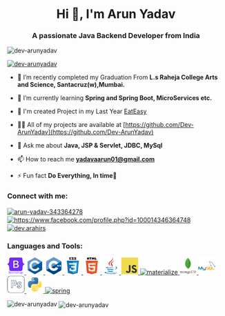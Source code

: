 <h1 align="center">Hi 👋, I'm Arun Yadav</h1>
<h3 align="center">A passionate Java Backend Developer  from India</h3>

<p align="left"> <img src="https://komarev.com/ghpvc/?username=dev-arunyadav&label=Profile%20views&color=0e75b6&style=flat" alt="dev-arunyadav" /> </p>

<p align="left"> <a href="https://github.com/ryo-ma/github-profile-trophy"><img src="https://github-profile-trophy.vercel.app/?username=dev-arunyadav" alt="dev-arunyadav" /></a> </p>

- 🔭 I’m recently completed my Graduation From **L.s Raheja College Arts and Science, Santacruz(w),Mumbai.**

- 🌱 I’m currently learning **Spring and Spring Boot, MicroServices etc.**

- 👯 I'm created Project in my Last Year [EatEasy](https://github.com/Dev-ArunYadav/Eateasy)

- 👨‍💻 All of my projects are available at [https://github.com/Dev-ArunYadav](https://github.com/Dev-ArunYadav)

- 💬 Ask me about **Java, JSP & Servlet, JDBC, MySql**

- 📫 How to reach me **yadavaarun01@gmail.com**

- ⚡ Fun fact **Do Everything, In time🤌**

<h3 align="left">Connect with me:</h3>
<p align="left">
<a href="https://linkedin.com/in/arun-yadav-343364278" target="blank"><img align="center" src="https://raw.githubusercontent.com/rahuldkjain/github-profile-readme-generator/master/src/images/icons/Social/linked-in-alt.svg" alt="arun-yadav-343364278" height="30" width="40" /></a>
<a href="https://fb.com/https://www.facebook.com/profile.php?id=100014346364748" target="blank"><img align="center" src="https://raw.githubusercontent.com/rahuldkjain/github-profile-readme-generator/master/src/images/icons/Social/facebook.svg" alt="https://www.facebook.com/profile.php?id=100014346364748" height="30" width="40" /></a>
<a href="https://instagram.com/dev.arahirs" target="blank"><img align="center" src="https://raw.githubusercontent.com/rahuldkjain/github-profile-readme-generator/master/src/images/icons/Social/instagram.svg" alt="dev.arahirs" height="30" width="40" /></a>
</p>

<h3 align="left">Languages and Tools:</h3>
<p align="left"> <a href="https://getbootstrap.com" target="_blank" rel="noreferrer"> <img src="https://raw.githubusercontent.com/devicons/devicon/master/icons/bootstrap/bootstrap-plain-wordmark.svg" alt="bootstrap" width="40" height="40"/> </a> <a href="https://www.cprogramming.com/" target="_blank" rel="noreferrer"> <img src="https://raw.githubusercontent.com/devicons/devicon/master/icons/c/c-original.svg" alt="c" width="40" height="40"/> </a> <a href="https://www.w3schools.com/cpp/" target="_blank" rel="noreferrer"> <img src="https://raw.githubusercontent.com/devicons/devicon/master/icons/cplusplus/cplusplus-original.svg" alt="cplusplus" width="40" height="40"/> </a> <a href="https://www.w3schools.com/css/" target="_blank" rel="noreferrer"> <img src="https://raw.githubusercontent.com/devicons/devicon/master/icons/css3/css3-original-wordmark.svg" alt="css3" width="40" height="40"/> </a> <a href="https://www.w3.org/html/" target="_blank" rel="noreferrer"> <img src="https://raw.githubusercontent.com/devicons/devicon/master/icons/html5/html5-original-wordmark.svg" alt="html5" width="40" height="40"/> </a> <a href="https://www.java.com" target="_blank" rel="noreferrer"> <img src="https://raw.githubusercontent.com/devicons/devicon/master/icons/java/java-original.svg" alt="java" width="40" height="40"/> </a> <a href="https://developer.mozilla.org/en-US/docs/Web/JavaScript" target="_blank" rel="noreferrer"> <img src="https://raw.githubusercontent.com/devicons/devicon/master/icons/javascript/javascript-original.svg" alt="javascript" width="40" height="40"/> </a> <a href="https://materializecss.com/" target="_blank" rel="noreferrer"> <img src="https://raw.githubusercontent.com/prplx/svg-logos/5585531d45d294869c4eaab4d7cf2e9c167710a9/svg/materialize.svg" alt="materialize" width="40" height="40"/> </a> <a href="https://www.mongodb.com/" target="_blank" rel="noreferrer"> <img src="https://raw.githubusercontent.com/devicons/devicon/master/icons/mongodb/mongodb-original-wordmark.svg" alt="mongodb" width="40" height="40"/> </a> <a href="https://www.mysql.com/" target="_blank" rel="noreferrer"> <img src="https://raw.githubusercontent.com/devicons/devicon/master/icons/mysql/mysql-original-wordmark.svg" alt="mysql" width="40" height="40"/> </a> <a href="https://www.photoshop.com/en" target="_blank" rel="noreferrer"> <img src="https://raw.githubusercontent.com/devicons/devicon/master/icons/photoshop/photoshop-line.svg" alt="photoshop" width="40" height="40"/> </a> <a href="https://www.python.org" target="_blank" rel="noreferrer"> <img src="https://raw.githubusercontent.com/devicons/devicon/master/icons/python/python-original.svg" alt="python" width="40" height="40"/> </a> <a href="https://spring.io/" target="_blank" rel="noreferrer"> <img src="https://www.vectorlogo.zone/logos/springio/springio-icon.svg" alt="spring" width="40" height="40"/> </a> </p>

<p><img align="left" src="https://github-readme-stats.vercel.app/api/top-langs?username=dev-arunyadav&show_icons=true&locale=en&layout=compact" alt="dev-arunyadav" /></p>

<p>&nbsp;<img align="center" src="https://github-readme-stats.vercel.app/api?username=dev-arunyadav&show_icons=true&locale=en" alt="dev-arunyadav" /></p>
